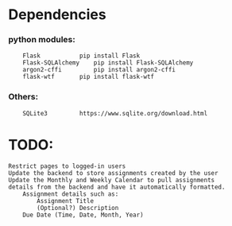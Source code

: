 # Dependencies
### python modules:
		Flask 			pip install Flask
		Flask-SQLAlchemy 	pip install Flask-SQLAlchemy
		argon2-cffi 		pip install argon2-cffi
		flask-wtf 		pip install flask-wtf
### Others:
		SQLite3			https://www.sqlite.org/download.html


# TODO:
	Restrict pages to logged-in users
 	Update the backend to store assignments created by the user
  	Update the Monthly and Weekly Calendar to pull assignments
   	details from the backend and have it automatically formatted. 
    	Assignment details such as: 
     		Assignment Title
       		(Optional?) Description
	 	Due Date (Time, Date, Month, Year)
